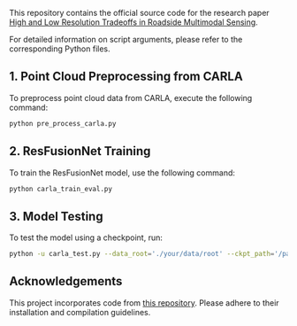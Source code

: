 
This repository contains the official source code for the research paper [High and Low Resolution Tradeoffs in Roadside Multimodal Sensing]().

For detailed information on script arguments, please refer to the corresponding Python files.

## 1. Point Cloud Preprocessing from CARLA

To preprocess point cloud data from CARLA, execute the following command:

```bash
python pre_process_carla.py
```

## 2. ResFusionNet Training

To train the ResFusionNet model, use the following command:

```bash
python carla_train_eval.py
```

## 3. Model Testing

To test the model using a checkpoint, run:

```bash
python -u carla_test.py --data_root='./your/data/root' --ckpt_path='/path/to/your/checkpoint'
```

## Acknowledgements

This project incorporates code from [this repository](https://github.com/zhulf0804/PointPillars). Please adhere to their installation and compilation guidelines.
